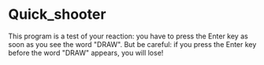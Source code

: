 # Quick_shooter
This program is a test of your reaction: you have to press the Enter key as soon as you see the word "DRAW". But be careful: if you press the Enter key before the word "DRAW" appears, you will lose!
